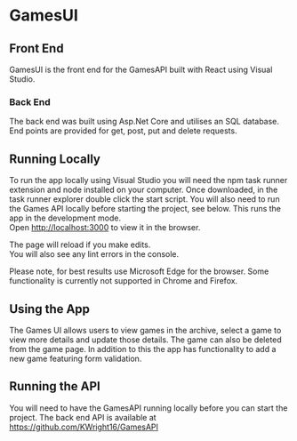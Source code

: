 ﻿# GamesUI

## Front End

GamesUI is the front end for the GamesAPI built with React using Visual Studio.

### Back End

The back end was built using Asp.Net Core and utilises an SQL database. End points are provided for get, post, put and delete requests.

## Running Locally
To run the app locally using Visual Studio you will need the npm task runner extension and node installed on your computer. Once downloaded, in the task runner explorer double click the start script.
You will also need to run the Games API locally before starting the project, see below.
This runs the app in the development mode.<br>
Open [http://localhost:3000](http://localhost:3000) to view it in the browser.

The page will reload if you make edits.<br>
You will also see any lint errors in the console.

Please note, for best results use Microsoft Edge for the browser. Some functionality is currently not supported in Chrome and Firefox.

## Using the App
The Games UI allows users to view games in the archive, select a game to view more details and update those details.
The game can also be deleted from the game page. In addition to this the app has functionality to add a new game featuring form validation.

## Running the API
You will need to have the GamesAPI running locally before you can start the project.
The back end API is available at https://github.com/KWright16/GamesAPI 